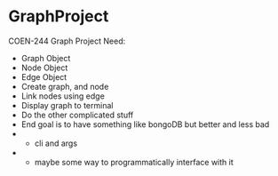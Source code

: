 # GraphProject
COEN-244 Graph Project
Need:
- Graph Object
- Node Object
- Edge Object
- Create graph, and node
- Link nodes using edge
- Display graph to terminal
- Do the other complicated stuff
- End goal is to have something like bongoDB but better and less bad
- - cli and args
- - maybe some way to programmatically interface with it
